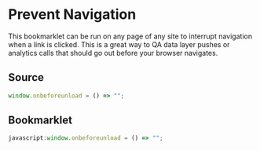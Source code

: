 # Prevent Navigation

This bookmarklet can be run on any page of any site to interrupt navigation when a link is clicked. This is a great way to QA data layer pushes or analytics calls that should go out before your browser navigates.

## Source
```js
window.onbeforeunload = () => "";
```

## Bookmarklet
```js
javascript:window.onbeforeunload = () => "";
```